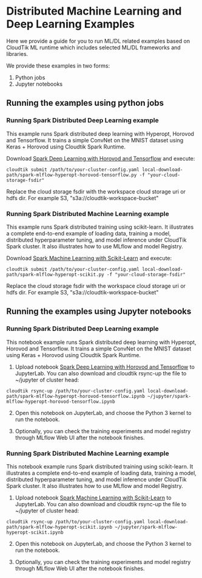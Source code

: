 # Distributed Machine Learning and Deep Learning Examples

Here we provide a guide for you to run ML/DL related examples based on CloudTik ML runtime
which includes selected ML/DL frameworks and libraries.

We provide these examples in two forms:
1. Python jobs
2. Jupyter notebooks

## Running the examples using python jobs

### Running Spark Distributed Deep Learning example
This example runs Spark distributed deep learning with Hyperopt, Horovod and Tensorflow.
It trains a simple ConvNet on the MNIST dataset using Keras + Horovod using Cloudtik Spark Runtime.

Download [Spark Deep Learning with Horovod and Tensorflow](jobs/spark-mlflow-hyperopt-horovod-tensorflow.py)
and execute:
```
cloudtik submit /path/to/your-cluster-config.yaml local-download-path/spark-mlflow-hyperopt-horovod-tensorflow.py -f "your-cloud-storage-fsdir"
```

Replace the cloud storage fsdir with the workspace cloud storage uri or hdfs dir. For example S3,  "s3a://cloudtik-workspace-bucket"


### Running Spark Distributed Machine Learning example
This example runs Spark distributed training using scikit-learn.
It illustrates a complete end-to-end example of loading data, training a model, distributed hyperparameter tuning, and model inference
under CloudTik Spark cluster. It also illustrates how to use MLflow and model Registry.

Download [Spark Machine Learning with Scikit-Learn](jobs/spark-mlflow-hyperopt-scikit.py)
and execute:
```
cloudtik submit /path/to/your-cluster-config.yaml local-download-path/spark-mlflow-hyperopt-scikit.py -f "your-cloud-storage-fsdir"
```

Replace the cloud storage fsdir with the workspace cloud storage uri or hdfs dir. For example S3,  "s3a://cloudtik-workspace-bucket"


## Running the examples using Jupyter notebooks

### Running Spark Distributed Deep Learning example

This notebook example runs Spark distributed deep learning with Hyperopt, Horovod and Tensorflow.
It trains a simple ConvNet on the MNIST dataset using Keras + Horovod using Cloudtik Spark Runtime.
 
1. Upload notebook [Spark Deep Learning with Horovod and Tensorflow](notebooks/spark-mlflow-hyperopt-horovod-tensorflow.ipynb) to JupyterLab.
You can also download and cloudtik rsync-up the file to ~/jupyter of cluster head:

```
cloudtik rsync-up /path/to/your-cluster-config.yaml local-download-path/spark-mlflow-hyperopt-horovod-tensorflow.ipynb ~/jupyter/spark-mlflow-hyperopt-horovod-tensorflow.ipynb
```

2. Open this notebook on JupyterLab, and choose the Python 3 kernel to run the notebook.

3. Optionally, you can check the training experiments and model registry through MLflow Web UI after the notebook finishes.

### Running Spark Distributed Machine Learning example

This notebook example runs Spark distributed training using scikit-learn.
It illustrates a complete end-to-end example of loading data, training a model, distributed hyperparameter tuning, and model inference
under CloudTik Spark cluster. It also illustrates how to use MLflow and model Registry.

1. Upload notebook [Spark Machine Learning with Scikit-Learn](notebooks/spark-mlflow-hyperopt-scikit.ipynb) to JupyterLab.
You can also download and cloudtik rsync-up the file to ~/jupyter of cluster head:

```
cloudtik rsync-up /path/to/your-cluster-config.yaml local-download-path/spark-mlflow-hyperopt-scikit.ipynb ~/jupyter/spark-mlflow-hyperopt-scikit.ipynb
```

2. Open this notebook on JupyterLab, and choose the Python 3 kernel to run the notebook.

3. Optionally, you can check the training experiments and model registry through MLflow Web UI after the notebook finishes.